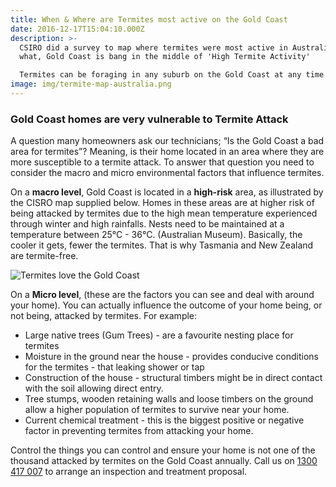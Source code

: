 ```yaml
---
title: When & Where are Termites most active on the Gold Coast
date: 2016-12-17T15:04:10.000Z
description: >-
  CSIRO did a survey to map where termites were most active in Australia. Guess
  what, Gold Coast is bang in the middle of 'High Termite Activity'

  Termites can be foraging in any suburb on the Gold Coast at any time!
image: img/termite-map-australia.png
---
```

### Gold Coast homes are very vulnerable to Termite Attack

A question many homeowners ask our technicians; “Is the Gold Coast a bad area for termites”? Meaning, is their home located in an area where they are more susceptible to a termite attack. To answer that question you need to consider the macro and micro environmental factors that influence termites.

On a **macro level**, Gold Coast is located in a **high-risk** area, as illustrated by the CISRO map supplied below. Homes in these areas are at higher risk of being attacked by termites due to the high mean temperature experienced through winter and high rainfalls. Nests need to be maintained at a temperature between 25°C - 36°C. (Australian Museum). Basically, the cooler it gets, fewer the termites. That is why Tasmania and New Zealand are termite-free.

![Termites love the Gold Coast](img/termites-on-holiday-on-the-gold-coast.png)

On a **Micro level**, (these are the factors you can see and deal with around your home). You can actually influence the outcome of your home being, or not being, attacked by termites. For example:

* Large native trees (Gum Trees) - are a favourite nesting place for termites 
* Moisture in the ground near the house - provides conducive conditions for the termites - that leaking shower or tap
* Construction of the house - structural timbers might be in direct contact with the soil allowing direct entry.
* Tree stumps, wooden retaining walls and loose timbers on the ground allow a higher population of termites to survive near your home.
* Current chemical treatment - this is the biggest positive or negative factor in preventing termites from attacking your home.

Control the things you can control and ensure your home is not one of the thousand attacked by termites on the Gold Coast annually. Call us on [1300 417 007](tel:1300417007) to arrange an inspection and treatment proposal.